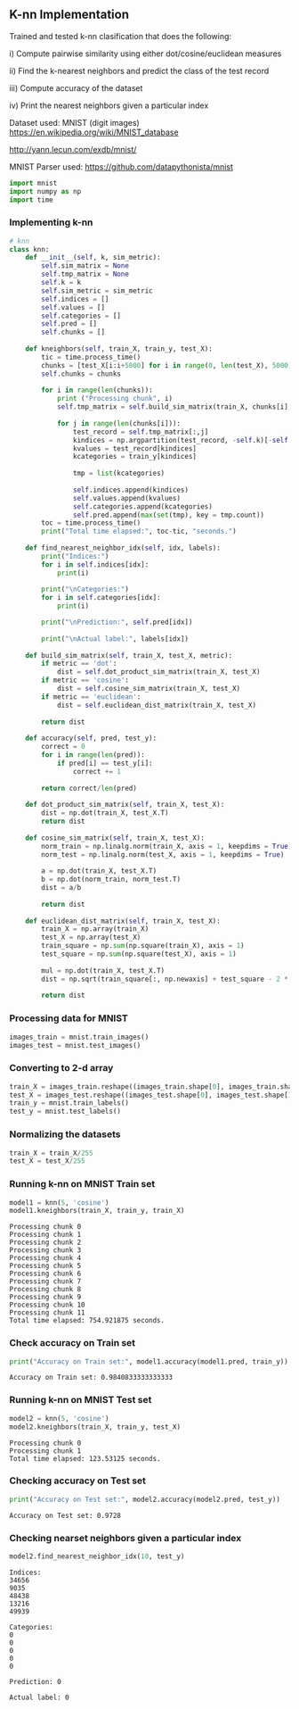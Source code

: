 
## K-nn Implementation

Trained and tested k-nn clasification that does the following:
    
i) Compute pairwise similarity using either dot/cosine/euclidean measures

ii) Find the k-nearest neighbors and predict the class of the test record

iii) Compute accuracy of the dataset

iv) Print the nearest neighbors given a particular index

Dataset used: MNIST (digit images)
https://en.wikipedia.org/wiki/MNIST_database

http://yann.lecun.com/exdb/mnist/

MNIST Parser used:
https://github.com/datapythonista/mnist


```python
import mnist
import numpy as np
import time
```

### Implementing k-nn


```python
# knn
class knn:
    def __init__(self, k, sim_metric):
        self.sim_matrix = None
        self.tmp_matrix = None
        self.k = k
        self.sim_metric = sim_metric
        self.indices = []
        self.values = []
        self.categories = []
        self.pred = []
        self.chunks = []
    
    def kneighbors(self, train_X, train_y, test_X):
        tic = time.process_time()
        chunks = [test_X[i:i+5000] for i in range(0, len(test_X), 5000)]
        self.chunks = chunks
        
        for i in range(len(chunks)):
            print ("Processing chunk", i)
            self.tmp_matrix = self.build_sim_matrix(train_X, chunks[i], self.sim_metric)
            
            for j in range(len(chunks[i])):
                test_record = self.tmp_matrix[:,j]
                kindices = np.argpartition(test_record, -self.k)[-self.k:]
                kvalues = test_record[kindices]
                kcategories = train_y[kindices]
                
                tmp = list(kcategories)
                
                self.indices.append(kindices)
                self.values.append(kvalues)
                self.categories.append(kcategories)
                self.pred.append(max(set(tmp), key = tmp.count))
        toc = time.process_time()
        print("Total time elapsed:", toc-tic, "seconds.")
    
    def find_nearest_neighbor_idx(self, idx, labels):
        print("Indices:")
        for i in self.indices[idx]:
            print(i)
        
        print("\nCategories:")
        for i in self.categories[idx]:
            print(i)

        print("\nPrediction:", self.pred[idx])
        
        print("\nActual label:", labels[idx])        
                
    def build_sim_matrix(self, train_X, test_X, metric):
        if metric == 'dot':
            dist = self.dot_product_sim_matrix(train_X, test_X)
        if metric == 'cosine':
            dist = self.cosine_sim_matrix(train_X, test_X)
        if metric == 'euclidean':
            dist = self.euclidean_dist_matrix(train_X, test_X)
        
        return dist
    
    def accuracy(self, pred, test_y):
        correct = 0
        for i in range(len(pred)):
            if pred[i] == test_y[i]:
                correct += 1
        
        return correct/len(pred)
    
    def dot_product_sim_matrix(self, train_X, test_X):
        dist = np.dot(train_X, test_X.T)
        return dist
    
    def cosine_sim_matrix(self, train_X, test_X):
        norm_train = np.linalg.norm(train_X, axis = 1, keepdims = True)
        norm_test = np.linalg.norm(test_X, axis = 1, keepdims = True)
        
        a = np.dot(train_X, test_X.T)
        b = np.dot(norm_train, norm_test.T)
        dist = a/b
        
        return dist
    
    def euclidean_dist_matrix(self, train_X, test_X):
        train_X = np.array(train_X)
        test_X = np.array(test_X)
        train_square = np.sum(np.square(train_X), axis = 1)
        test_square = np.sum(np.square(test_X), axis = 1)
        
        mul = np.dot(train_X, test_X.T)
        dist = np.sqrt(train_square[:, np.newaxis] + test_square - 2 * mul)
        
        return dist
```

### Processing data for MNIST


```python
images_train = mnist.train_images()
images_test = mnist.test_images()
```

### Converting to 2-d array


```python
train_X = images_train.reshape((images_train.shape[0], images_train.shape[1] * images_train.shape[2]))
test_X = images_test.reshape((images_test.shape[0], images_test.shape[1] * images_test.shape[2]))
train_y = mnist.train_labels()
test_y = mnist.test_labels()
```

### Normalizing the datasets


```python
train_X = train_X/255
test_X = test_X/255
```

### Running k-nn on MNIST Train set


```python
model1 = knn(5, 'cosine')
model1.kneighbors(train_X, train_y, train_X)
```

    Processing chunk 0
    Processing chunk 1
    Processing chunk 2
    Processing chunk 3
    Processing chunk 4
    Processing chunk 5
    Processing chunk 6
    Processing chunk 7
    Processing chunk 8
    Processing chunk 9
    Processing chunk 10
    Processing chunk 11
    Total time elapsed: 754.921875 seconds.
    

### Check accuracy on Train set


```python
print("Accuracy on Train set:", model1.accuracy(model1.pred, train_y))
```

    Accuracy on Train set: 0.9840833333333333
    

### Running k-nn on MNIST Test set


```python
model2 = knn(5, 'cosine')
model2.kneighbors(train_X, train_y, test_X)
```

    Processing chunk 0
    Processing chunk 1
    Total time elapsed: 123.53125 seconds.
    

### Checking accuracy on Test set


```python
print("Accuracy on Test set:", model2.accuracy(model2.pred, test_y))
```

    Accuracy on Test set: 0.9728
    

### Checking nearset neighbors given a particular index


```python
model2.find_nearest_neighbor_idx(10, test_y)
```

    Indices:
    34656
    9035
    48438
    13216
    49939
    
    Categories:
    0
    0
    0
    0
    0
    
    Prediction: 0
    
    Actual label: 0
    
